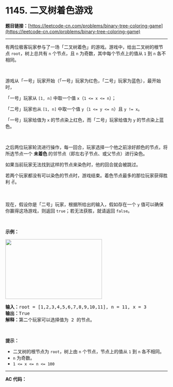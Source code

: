 # 1145. 二叉树着色游戏

**题目链接：**[https://leetcode-cn.com/problems/binary-tree-coloring-game](https://leetcode-cn.com/problems/binary-tree-coloring-game)

---

<div class="content__1Y2H">
 <div class="notranslate">
  <p>有两位极客玩家参与了一场「二叉树着色」的游戏。游戏中，给出二叉树的根节点&nbsp;<code>root</code>，树上总共有 <code>n</code> 个节点，且 <code>n</code> 为奇数，其中每个节点上的值从&nbsp;<code>1</code> 到&nbsp;<code>n</code>&nbsp;各不相同。</p> 
  <p>&nbsp;</p> 
  <p>游戏从「一号」玩家开始（「一号」玩家为红色，「二号」玩家为蓝色），最开始时，</p> 
  <p>「一号」玩家从 <code>[1, n]</code>&nbsp;中取一个值&nbsp;<code>x</code>（<code>1 &lt;= x &lt;= n</code>）；</p> 
  <p>「二号」玩家也从&nbsp;<code>[1, n]</code>&nbsp;中取一个值&nbsp;<code>y</code>（<code>1 &lt;= y &lt;= n</code>）且&nbsp;<code>y != x</code>。</p> 
  <p>「一号」玩家给值为&nbsp;<code>x</code>&nbsp;的节点染上红色，而「二号」玩家给值为&nbsp;<code>y</code>&nbsp;的节点染上蓝色。</p> 
  <p>&nbsp;</p> 
  <p>之后两位玩家轮流进行操作，每一回合，玩家选择一个他之前涂好颜色的节点，将所选节点一个 <strong>未着色 </strong>的邻节点（即左右子节点、或父节点）进行染色。</p> 
  <p>如果当前玩家无法找到这样的节点来染色时，他的回合就会被跳过。</p> 
  <p>若两个玩家都没有可以染色的节点时，游戏结束。着色节点最多的那位玩家获得胜利 ✌️。</p> 
  <p>&nbsp;</p> 
  <p>现在，假设你是「二号」玩家，根据所给出的输入，假如存在一个&nbsp;<code>y</code>&nbsp;值可以确保你赢得这场游戏，则返回&nbsp;<code>true</code>；若无法获胜，就请返回 <code>false</code>。</p> 
  <p>&nbsp;</p> 
  <p><strong>示例：</strong></p> 
  <p><strong><img style="height: 186px; width: 300px;" src="/aliyun-lc-upload/uploads/2019/08/04/1480-binary-tree-coloring-game.png" alt=""></strong></p> 
  <pre class="language-text"><strong>输入：</strong>root = [1,2,3,4,5,6,7,8,9,10,11], n = 11, x = 3
<strong>输出：</strong>True
<strong>解释：</strong>第二个玩家可以选择值为 2 的节点。
</pre> 
  <p>&nbsp;</p> 
  <p><strong>提示：</strong></p> 
  <ul> 
   <li>二叉树的根节点为&nbsp;<code>root</code>，树上由 <code>n</code> 个节点，节点上的值从 <code>1</code> 到 <code>n</code> 各不相同。</li> 
   <li><code>n</code> 为奇数。</li> 
   <li><code>1 &lt;= x &lt;= n&nbsp;&lt;= 100</code></li> 
  </ul> 
 </div>
</div>

---

**AC 代码：**

```java

```